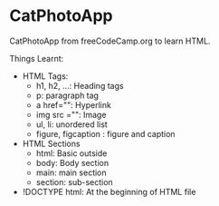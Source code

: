 # CatPhotoApp
CatPhotoApp from freeCodeCamp.org to learn HTML.

Things Learnt: 
- HTML Tags:
    - h1, h2, ...: Heading tags
    - p: paragraph tag
    - a href="": Hyperlink
    - img src ="": Image
    - ul, li: unordered list
    - figure, figcaption : figure and caption
- HTML Sections
    - html: Basic outside
    - body: Body section
    - main: main section
    - section: sub-section
- !DOCTYPE html: At the beginning of HTML file

